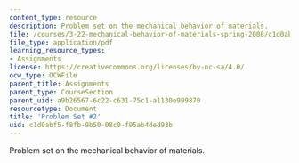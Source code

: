 ```yaml
---
content_type: resource
description: Problem set on the mechanical behavior of materials.
file: /courses/3-22-mechanical-behavior-of-materials-spring-2008/c1d0abf5f8fb9b5008c0f95ab4ded93b_ps2.pdf
file_type: application/pdf
learning_resource_types:
- Assignments
license: https://creativecommons.org/licenses/by-nc-sa/4.0/
ocw_type: OCWFile
parent_title: Assignments
parent_type: CourseSection
parent_uid: a9b26567-6c22-c631-75c1-a1130e999870
resourcetype: Document
title: 'Problem Set #2'
uid: c1d0abf5-f8fb-9b50-08c0-f95ab4ded93b
---
```

Problem set on the mechanical behavior of materials.